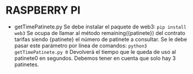 # RASPBERRY PI

-   getTimePatinete.py
Se debe instalar el paquete de web3:
`pip install web3`
Se ocupa de llamar al método remaining({patinete}) del contrato tarifas siendo {patinete} el número de patinete a consultar. Se le debe pasar este parámetro por línea de comandos:
`python3 getTimePatinete.py 0`
Devolverá el tiempo que le queda de uso al patinete0 en segundos.
Debemos tener en cuenta que solo hay 3 patinetes.